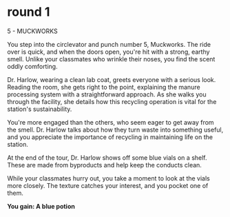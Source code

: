# round 1

5 - MUCKWORKS

You step into the circlevator and punch number 5, Muckworks. The ride over is quick, and when the doors open, you're hit with a strong, earthy smell. Unlike your classmates who wrinkle their noses, you find the scent oddly comforting.

Dr. Harlow, wearing a clean lab coat, greets everyone with a serious look. Reading the room, she gets right to the point, explaining the manure processing system with a straightforward approach. As she walks you through the facility, she details how this recycling operation is vital for the station's sustainability.

You're more engaged than the others, who seem eager to get away from the smell. Dr. Harlow talks about how they turn waste into something useful, and you appreciate the importance of recycling in maintaining life on the station.

At the end of the tour, Dr. Harlow shows off some blue vials on a shelf. These are made from byproducts and help keep the conducts clean.

While your classmates hurry out, you take a moment to look at the vials more closely. The texture catches your interest, and you pocket one of them.

**You gain: A blue potion**

